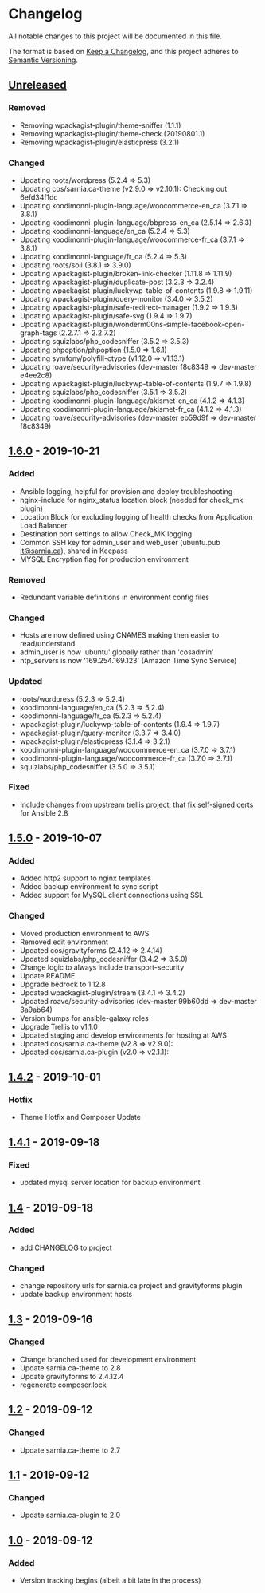 # Changelog
All notable changes to this project will be documented in this file.

The format is based on [Keep a Changelog](https://keepachangelog.com/en/1.0.0/),
and this project adheres to [Semantic Versioning](https://semver.org/spec/v2.0.0.html).


## [Unreleased]

### Removed
- Removing wpackagist-plugin/theme-sniffer (1.1.1)
- Removing wpackagist-plugin/theme-check (20190801.1)
- Removing wpackagist-plugin/elasticpress (3.2.1)

### Changed
- Updating roots/wordpress (5.2.4 => 5.3)
- Updating cos/sarnia.ca-theme (v2.9.0 => v2.10.1):  Checking out 6efd34f1dc
- Updating koodimonni-plugin-language/woocommerce-en_ca (3.7.1 => 3.8.1)         
- Updating koodimonni-plugin-language/bbpress-en_ca (2.5.14 => 2.6.3)         
- Updating koodimonni-language/en_ca (5.2.4 => 5.3)         
- Updating koodimonni-plugin-language/woocommerce-fr_ca (3.7.1 => 3.8.1)         
- Updating koodimonni-language/fr_ca (5.2.4 => 5.3)         
- Updating roots/soil (3.8.1 => 3.9.0)         
- Updating wpackagist-plugin/broken-link-checker (1.11.8 => 1.11.9)         
- Updating wpackagist-plugin/duplicate-post (3.2.3 => 3.2.4)         
- Updating wpackagist-plugin/luckywp-table-of-contents (1.9.8 => 1.9.11)         
- Updating wpackagist-plugin/query-monitor (3.4.0 => 3.5.2)         
- Updating wpackagist-plugin/safe-redirect-manager (1.9.2 => 1.9.3)         
- Updating wpackagist-plugin/safe-svg (1.9.4 => 1.9.7)         
- Updating wpackagist-plugin/wonderm00ns-simple-facebook-open-graph-tags (2.2.7.1 => 2.2.7.2)         
- Updating squizlabs/php_codesniffer (3.5.2 => 3.5.3)         
- Updating phpoption/phpoption (1.5.0 => 1.6.1)         
- Updating symfony/polyfill-ctype (v1.12.0 => v1.13.1)         
- Updating roave/security-advisories (dev-master f8c8349 => dev-master e4ee2c8)
- Updating wpackagist-plugin/luckywp-table-of-contents (1.9.7 => 1.9.8)
- Updating squizlabs/php_codesniffer (3.5.1 => 3.5.2)
- Updating koodimonni-plugin-language/akismet-en_ca (4.1.2 => 4.1.3)
- Updating koodimonni-plugin-language/akismet-fr_ca (4.1.2 => 4.1.3)
- Updating roave/security-advisories (dev-master eb59d9f => dev-master f8c8349)


## [1.6.0] - 2019-10-21
### Added
- Ansible logging, helpful for provision and deploy troubleshooting
- nginx-include for nginx_status location block (needed for check_mk plugin)
- Location Block for excluding logging of health checks from Application Load Balancer
- Destination port settings to allow Check_MK logging
- Common SSH key for admin_user and web_user (ubuntu.pub it@sarnia.ca), shared in Keepass
- MYSQL Encryption flag for production environment

### Removed
- Redundant variable definitions in environment config files

### Changed
- Hosts are now defined using CNAMES making then easier to read/understand
- admin_user is now 'ubuntu' globally rather than 'cosadmin'
- ntp_servers is now '169.254.169.123' (Amazon Time Sync Service)

### Updated
- roots/wordpress (5.2.3 => 5.2.4)
- koodimonni-language/en_ca (5.2.3 => 5.2.4)
- koodimonni-language/fr_ca (5.2.3 => 5.2.4)
- wpackagist-plugin/luckywp-table-of-contents (1.9.4 => 1.9.7)
- wpackagist-plugin/query-monitor (3.3.7 => 3.4.0)
- wpackagist-plugin/elasticpress (3.1.4 => 3.2.1)
- koodimonni-plugin-language/woocommerce-en_ca (3.7.0 => 3.7.1)
- koodimonni-plugin-language/woocommerce-fr_ca (3.7.0 => 3.7.1)
- squizlabs/php_codesniffer (3.5.0 => 3.5.1)

### Fixed
- Include changes from upstream trellis project, that fix self-signed certs for Ansible 2.8

## [1.5.0] - 2019-10-07
### Added
- Added http2 support to nginx templates
- Added backup environment to sync script
- Added support for MySQL client connections using SSL

### Changed
- Moved production environment to AWS
- Removed edit environment
- Updated cos/gravityforms (2.4.12 => 2.4.14)
- Updated squizlabs/php_codesniffer (3.4.2 => 3.5.0)
- Change logic to always include transport-security
- Update README
- Upgrade bedrock to 1.12.8
- Updated wpackagist-plugin/stream (3.4.1 => 3.4.2)  
- Updated roave/security-advisories (dev-master 99b60dd => dev-master 3a9ab64)
- Version bumps for ansible-galaxy roles
- Upgrade Trellis to v1.1.0
- Updated staging and develop environments for hosting at AWS
- Updated cos/sarnia.ca-theme (v2.8 => v2.9.0):
- Updated cos/sarnia.ca-plugin (v2.0 => v2.1.1): 

## [1.4.2] - 2019-10-01
### Hotfix
- Theme Hotfix and Composer Update

## [1.4.1] - 2019-09-18
### Fixed
- updated mysql server location for backup environment

## [1.4] - 2019-09-18
### Added
- add CHANGELOG to project

### Changed
- change repository urls for sarnia.ca project and gravityforms plugin
- update backup environment hosts

## [1.3] - 2019-09-16
### Changed
- Change branched used for development environment
- Update sarnia.ca-theme to 2.8
- Update gravityforms to 2.4.12.4
- regenerate composer.lock

## [1.2] - 2019-09-12
### Changed
- Update sarnia.ca-theme to 2.7

## [1.1] - 2019-09-12
### Changed
- Update sarnia.ca-plugin to 2.0

## [1.0] - 2019-09-12
### Added
- Version tracking begins (albeit a bit late in the process)

[Unreleased]: https://cos-gitlab-prod/sarnia-website/sarnia.ca/compare/v1.6.0...develop
[1.6.0]: https://cos-gitlab-prod/sarnia-website/sarnia.ca/compare/v1.5.0...v1.6.0
[1.5.0]: https://cos-gitlab-prod/sarnia-website/sarnia.ca/compare/v1.4.2...v1.5.0
[1.4.2]: https://cos-gitlab-prod/sarnia-website/sarnia.ca/compare/v1.4.1...v1.4.2
[1.4.1]: https://cos-gitlab-prod/sarnia-website/sarnia.ca/compare/v1.4...v1.4.1
[1.4]: https://cos-gitlab-prod/sarnia-website/sarnia.ca/compare/v1.3...v1.4
[1.3]: https://cos-gitlab-prod/sarnia-website/sarnia.ca/compare/v1.2...v1.3
[1.2]: https://cos-gitlab-prod/sarnia-website/sarnia.ca/compare/v1.1...v1.2
[1.1]: https://cos-gitlab-prod/sarnia-website/sarnia.ca/compare/v1.0...v1.1
[1.0]: https://cos-gitlab-prod/sarnia-website/sarnia.ca/-/tags/v1.0
